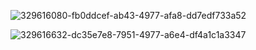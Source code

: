 ![329616080-fb0ddcef-ab43-4977-afa8-dd7edf733a52](https://github.com/user-attachments/assets/47384919-3471-424d-b880-d897afbdfe06)



![329616632-dc35e7e8-7951-4977-a6e4-df4a1c1a3347](https://github.com/user-attachments/assets/dded275a-72a1-4edd-8a94-e9b81fbbe23d)
